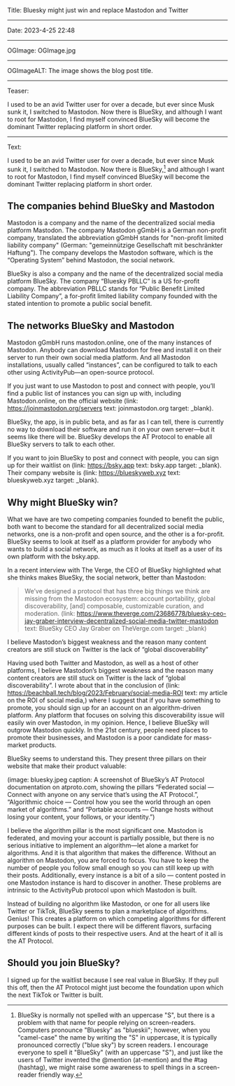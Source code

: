 Title: Bluesky might just win and replace Mastodon and Twitter

----

Date: 2023-4-25 22:48

----

OGImage: OGImage.jpg

----

OGImageALT: The image shows the blog post title.

----

Teaser:

I used to be an avid Twitter user for over a decade, but ever since Musk sunk it, I switched to Mastodon. Now there is BlueSky, and although I want to root for Mastodon, I find myself convinced BlueSky will become the dominant Twitter replacing platform in short order.

----

Text:

I used to be an avid Twitter user for over a decade, but ever since Musk sunk it, I switched to Mastodon. Now there is BlueSky,[^bsky] and although I want to root for Mastodon, I find myself convinced BlueSky will become the dominant Twitter replacing platform in short order.

[^bsky]: BlueSky is normally not spelled with an uppercase "S", but there is a problem with that name for people relying on screen-readers. Computers pronounce "Bluesky" as "blueskii"; however, when you "camel-case" the name by writing the "S" in uppercase, it is typically pronounced correctly ("blue sky") by screen readers. I encourage everyone to spell it "BlueSky" (with an uppercase "S"), and just like the users of Twitter invented the @mention (at-mention) and the #tag (hashtag), we might raise some awareness to spell things in a screen-reader friendly way.

## The companies behind BlueSky and Mastodon
Mastodon is a company and the name of the decentralized social media platform Mastodon. The company Mastodon gGmbH is a German non-profit company, translated the abbreviation gGmbH stands for "non-profit limited liability company" (German: "gemeinnützige Gesellschaft mit beschränkter Haftung"). The company develops the Mastodon software, which is the “Operating System” behind Mastodon, the social network.

BlueSky is also a company and the name of the decentralized social media platform BlueSky. The company “Bluesky PBLLC” is a US for-profit company. The abbreviation PBLLC stands for “Public Benefit Limited Liability Company”, a for-profit limited liability company founded with the stated intention to promote a public social benefit.

## The networks BlueSky and Mastodon
Mastodon gGmbH runs mastodon.online, one of the many instances of Mastodon. Anybody can download Mastodon for free and install it on their server to run their own social media platform. And all Mastodon installations, usually called “instances”, can be configured to talk to each other using ActivityPub—an open-source protocol.

If you just want to use Mastodon to post and connect with people, you’ll find a public list of instances you can sign up with, including Mastodon.online, on the official website (link: https://joinmastodon.org/servers text: joinmastodon.org target: _blank).

BlueSky, the app, is in public beta, and as far as I can tell, there is currently no way to download their software and run it on your own server—but it seems like there will be. BlueSky develops the AT Protocol to enable all BlueSky servers to talk to each other.

If you want to join BlueSky to post and connect with people, you can sign up for their waitlist on (link: https://bsky.app text: bsky.app target: _blank). Their company website is (link: https://blueskyweb.xyz text: blueskyweb.xyz target: _blank).

## Why might BlueSky win?
What we have are two competing companies founded to benefit the public, both want to become the standard for all decentralized social media networks, one is a non-profit and open source, and the other is a for-profit. BlueSky seems to look at itself as a platform provider for anybody who wants to build a social network, as much as it looks at itself as a user of its own platform with the bsky.app.

In a recent interview with The Verge, the CEO of BlueSky highlighted what she thinks makes BlueSky, the social network, better than Mastodon:

> We’ve designed a protocol that has three big things we think are missing from the Mastodon ecosystem: account portability, global discoverability, [and] composable, customizable curation, and moderation.
> (link: https://www.theverge.com/23686778/bluesky-ceo-jay-graber-interview-decentralized-social-media-twitter-mastodon text: BlueSky CEO Jay Graber on TheVerge.com target: _blank)

<p class=quotable>I believe Mastodon’s biggest weakness and the reason many content creators are still stuck on Twitter is the lack of “global discoverability” </p>

Having used both Twitter and Mastodon, as well as a host of other platforms, I believe Mastodon’s biggest weakness and the reason many content creators are still stuck on Twitter is the lack of “global discoverability”. I wrote about that in the conclusion of (link: https://beachball.tech/blog/2023/February/social-media-ROI text: my article on the ROI of social media,) where I suggest that if you have something to promote, you should sign up for an account on an algorithm-driven platform. Any platform that focuses on solving this discoverability issue will easily win over Mastodon, in my opinion. Hence, I believe BlueSky will outgrow Mastodon quickly. In the 21st century, people need places to promote their businesses, and Mastodon is a poor candidate for mass-market products.

BlueSky seems to understand this. They present three pillars on their website that make their product valuable:

(image: bluesky.jpeg caption: A screenshot of BlueSky’s AT Protocol documentation on atproto.com, showing the pillars “Federated social — Connect with anyone on any service that’s using the AT Protocol.”, “Algorithmic choice — Control how you see the world through an open market of algorithms.” and “Portable accounts — Change hosts without losing your content, your follows, or your identity.”)

I believe the algorithm pillar is the most significant one. Mastodon is federated, and moving your account is partially possible, but there is no serious initiative to implement an algorithm—let alone a market for algorithms. And it is that algorithm that makes the difference. Without an algorithm on Mastodon, you are forced to focus. You have to keep the number of people you follow small enough so you can still keep up with their posts. Additionally, every instance is a bit of a silo — content posted in one Mastodon instance is hard to discover in another. These problems are intrinsic to the ActivityPub protocol upon which Mastodon is built.

Instead of building no algorithm like Mastodon, or one for all users like Twitter or TikTok, BlueSky seems to plan a marketplace of algorithms. Genius! This creates a platform on which competing algorithms for different purposes can be built. I expect there will be different flavors, surfacing different kinds of posts to their respective users. And at the heart of it all is the AT Protocol.

## Should you join BlueSky?
I signed up for the waitlist because I see real value in BlueSky. If they pull this off, then the AT Protocol might just become the foundation upon which the next TikTok or Twitter is built.
